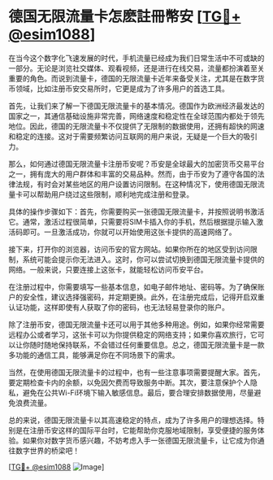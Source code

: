# 德国无限流量卡怎麽註冊幣安 [[TG💪+ @esim1088](https://t.me/s/esim1088)]

在当今这个数字化飞速发展的时代，手机流量已经成为我们日常生活中不可或缺的一部分。无论是浏览社交媒体、观看视频，还是进行在线交易，流量都扮演着至关重要的角色。而说到流量卡，德国的无限流量卡近年来备受关注，尤其是在数字货币领域，比如注册币安交易所时，它更是成为了许多用户的首选工具。

首先，让我们来了解一下德国无限流量卡的基本情况。德国作为欧洲经济最发达的国家之一，其通信基础设施非常完善，网络速度和稳定性在全球范围内都处于领先地位。因此，德国的无限流量卡不仅提供了无限制的数据使用，还拥有超快的网速和稳定的连接。这对于需要频繁访问互联网的用户来说，无疑是一个巨大的吸引力。

那么，如何通过德国无限流量卡注册币安呢？币安是全球最大的加密货币交易平台之一，拥有庞大的用户群体和丰富的交易品种。然而，由于币安为了遵守各国的法律法规，有时会对某些地区的用户设置访问限制。在这种情况下，使用德国无限流量卡可以帮助用户绕过这些限制，顺利地完成注册和登录。

具体的操作步骤如下：首先，你需要购买一张德国无限流量卡，并按照说明书激活它。通常，激活过程很简单，只需要将SIM卡插入你的手机，然后根据提示输入激活码即可。一旦激活成功，你就可以开始使用这张卡提供的高速网络了。

接下来，打开你的浏览器，访问币安的官方网站。如果你所在的地区受到访问限制，系统可能会提示你无法进入。这时，你可以尝试切换到德国无限流量卡提供的网络。一般来说，只要连接上这张卡，就能轻松访问币安平台。

在注册过程中，你需要填写一些基本信息，如电子邮件地址、密码等。为了确保账户的安全性，建议选择强密码，并定期更换。此外，在注册完成后，记得开启双重认证功能，这样即使有人获取了你的密码，也无法轻易登录你的账户。

除了注册币安，德国无限流量卡还可以用于其他多种用途。例如，如果你经常需要远程办公或者学习，这张卡可以为你提供稳定的网络支持；如果你喜欢旅行，它可以让你随时随地保持联系，不会错过任何重要信息。总之，德国无限流量卡是一款多功能的通信工具，能够满足你在不同场景下的需求。

当然，在使用德国无限流量卡的过程中，也有一些注意事项需要提醒大家。首先，要定期检查卡内的余额，以免因欠费而导致服务中断。其次，要注意保护个人隐私，避免在公共Wi-Fi环境下输入敏感信息。最后，要合理安排数据使用，尽量避免浪费流量。

总的来说，德国无限流量卡以其高速稳定的特点，成为了许多用户的理想选择。特别是在注册币安这样的国际平台时，它能帮助你克服地域限制，享受便捷的服务体验。如果你对数字货币感兴趣，不妨考虑入手一张德国无限流量卡，让它成为你通往数字世界的桥梁吧！

[[TG💪+ @esim1088](https://t.me/s/esim1088) ![Image](https://i.postimg.cc/4NQfJmqS/Snipaste-2025-05-13-00-14-12.png)]